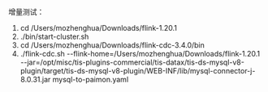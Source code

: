 增量测试：
1. cd /Users/mozhenghua/Downloads/flink-1.20.1
2. ./bin/start-cluster.sh
3. cd /Users/mozhenghua/Downloads/flink-cdc-3.4.0/bin
4. ./flink-cdc.sh --flink-home=/Users/mozhenghua/Downloads/flink-1.20.1 --jar=/opt/misc/tis-plugins-commercial/tis-datax/tis-ds-mysql-v8-plugin/target/tis-ds-mysql-v8-plugin/WEB-INF/lib/mysql-connector-j-8.0.31.jar  mysql-to-paimon.yaml